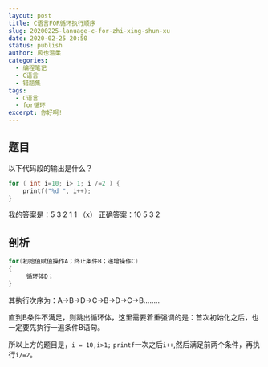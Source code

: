 ```yaml
---
layout: post
title: C语言FOR循环执行顺序
slug: 20200225-lanuage-c-for-zhi-xing-shun-xu
date: 2020-02-25 20:50
status: publish
author: 风也温柔
categories: 
  - 编程笔记
  - C语言
  - 错题集
tags: 
  - C语言
  - for循环
excerpt: 你好啊!
---
```


## 题目

以下代码段的输出是什么？

~~~c
for ( int i=10; i> 1; i /=2 ) {
    printf("%d ", i++);
}
~~~
我的答案是：5 3 2 1 1 （x）
正确答案：10 5 3 2

## 剖析
~~~c
for(初始值赋值操作A；终止条件B；递增操作C)
{
     循环体D；
}
~~~
其执行次序为：A->B->D->C->B->D->C->B……..

直到B条件不满足，则跳出循环体，这里需要着重强调的是：首次初始化之后，也一定要先执行一遍条件B语句。

所以上方的题目是，`i = 10,i>1;`  `printf`一次之后`i++`,然后满足前两个条件，再执行`i/=2`。